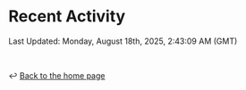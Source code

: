 # Recent Activity

<!--RECENT_ACTIVITY:start-->
<!--RECENT_ACTIVITY:end-->

<!--RECENT_ACTIVITY:last_update-->
Last Updated: Monday, August 18th, 2025, 2:43:09 AM (GMT)
<!--RECENT_ACTIVITY:last_update_end-->

<br>

↩️ [Back to the home page](/README.md)
